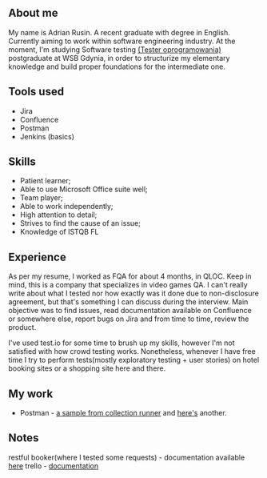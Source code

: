 ## About me

My name is Adrian Rusin. A recent graduate with degree in English. Currently aiming to work within software engineering industry. At the moment, I'm studying Software testing [(Tester oprogramowania)](https://web.archive.org/web/20221220104904/https://www.wsb.pl/gdynia/studia-i-szkolenia/studia-podyplomowe/kierunki/tester-oprogramowania) postgraduate at WSB Gdynia, in order to structurize my elementary knowledge and build proper foundations for the intermediate one. 

## Tools used

* Jira
* Confluence
* Postman
* Jenkins (basics)

## Skills

* Patient learner;
* Able to use Microsoft Office suite well;
* Team player;
* Able to work independently;
* High attention to detail;
* Strives to find the cause of an issue;
* Knowledge of ISTQB FL

## Experience

As per my resume, I worked as FQA for about 4 months, in QLOC. Keep in mind, this is a company that specializes in video games QA. I can't really write about what I tested nor how exactly was it done due to non-disclosure agreement, but that's something I can discuss during the interview. Main objective was to find issues, read documentation available on Confluence or somewhere else, report bugs on Jira and from time to time, review the product.

I've used test.io for some time to brush up my skills, however I'm not satisfied with how crowd testing works. Nonetheless, whenever I have free time I try to perform tests(mostly exploratory testing + user stories) on hotel booking sites or a shopping site here and there. 

## My work

* Postman - [a sample from collection runner](https://i.imgur.com/i2ZlYoF.png) and [here's](https://i.imgur.com/k3Db6Bp.png) another.

## Notes

restful booker(where I tested some requests) - documentation available [here](https://restful-booker.herokuapp.com/apidoc/index.html)
trello - [documentation](https://developer.atlassian.com/cloud/trello/rest/api-group-actions/)
